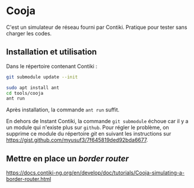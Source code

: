 # Cooja

C'est un simulateur de réseau fourni par Contiki. Pratique pour tester sans
charger les codes.

## Installation et utilisation

Dans le répertoire contenant Contiki :

```sh
git submodule update --init

sudo apt install ant
cd tools/cooja
ant run
```

Après installation, la commande `ant run` suffit.

En dehors de Instant Contiki, la commande `git submodule` échoue car il y a un
module qui n'existe plus sur `github`. Pour régler le problème, on supprime ce
module du répertoire _git_ en suivant les instructions sur
<https://gist.github.com/myusuf3/7f645819ded92bda6677>.

## Mettre en place un _border router_

<https://docs.contiki-ng.org/en/develop/doc/tutorials/Cooja-simulating-a-border-router.html>
